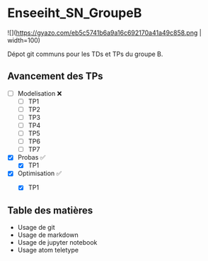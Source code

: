 # Enseeiht_SN_GroupeB

![](https://gyazo.com/eb5c5741b6a9a16c692170a41a49c858.png | width=100)

Dépot git communs pour les TDs et TPs du groupe B.

## Avancement des TPs
- [ ] Modelisation :x:
	- [ ] TP1
	- [ ] TP2
	- [ ] TP3
	- [ ] TP4
	- [ ] TP5
	- [ ] TP6
	- [ ] TP7
- [x] Probas :white_check_mark:
	- [x] TP1
- [x] Optimisation :white_check_mark:
	- [x] TP1


## Table des matières
- Usage de git
- Usage de markdown
- Usage de jupyter notebook
- Usage atom teletype